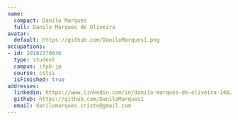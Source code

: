 ```yaml
---
name:
  compact: Danilo Marques
  full: Danilo Marques de Oliveira
avatar:
  default: https://github.com/DaniloMarques1.png
occupations:
- id: 20182370036
  type: student
  campus: ifpb-jp
  course: cstsi
  isFinished: true
addresses:
  linkedin: https://www.linkedin.com/in/danilo-marques-de-oliveira-14b25b136/
  github: https://github.com/DaniloMarques1
  email: danilomarques.cristo@gmail.com
---
```

